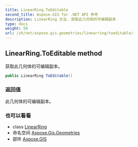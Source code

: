 ```yaml
---
title: LinearRing.ToEditable
second_title: Aspose.GIS for .NET API 参考
description: LinearRing 方法. 获取此几何体的可编辑副本
type: docs
weight: 50
url: /zh/net/aspose.gis.geometries/linearring/toeditable/
---
```

## LinearRing.ToEditable method

获取此几何体的可编辑副本。

```csharp
public LinearRing ToEditable()
```

### 返回值

此几何体的可编辑副本。

### 也可以看看

* class [LinearRing](../)
* 命名空间 [Aspose.Gis.Geometries](../../linearring/)
* 部件 [Aspose.GIS](../../../)



